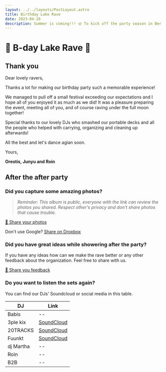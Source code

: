 ```yaml
---
layout: ../../layouts/PostLayout.astro
title: Birthday Lake Rave
date: 2023-04-26
description: Summer is coming!!! 🌞 To kick off the party season in Berlin, join our birthday lake rave party.  
---
```


# 🪼 B-day Lake Rave 🪩

<!-- <img class="filter" src="/images/party.png"  /> -->

## Thank you

Dear lovely ravers,

Thanks a lot for making our birthday party such a memorable experience! 

We managed to pull off a small festival exceeding our expectations and I hope all of you enjoyed it as much as we did! It was a pleasure preparing the event, meeting all of you, and of course raving under the full moon together!

Special thanks to our lovely DJs who smashed our portable decks and all the people who helped with carrying, organizing and cleaning up afterwards! 

All the best and let's dance agian soon.

Yours,

**Orestis, Junyu and Roin**

## After the after party

### Did you capture some amazing photos?

> *Reminder: This album is public, everyone with the link can review the photos you shared. Respect other's privacy and don't share photos that cause trouble.*

<a class="button" href="https://photos.app.goo.gl/VM1omtMFUBbbttXV9">
  🌄 Share your photos
</a>

Don't use Google? [Share on Dropbox](https://www.dropbox.com/request/KNt08IlXHmYzoGa4KiJb)

### Did you have great ideas while showering after the party?

If you have any ideas how can we make the rave better or any other feedback about the organization. Feel free to share with us.

<a class="button" href="https://forms.gle/7dnZA3Kuy8P8GZGi7">
  💌 Share you feedback
</a>


### Do you want to listen the sets again?

You can find our DJs' Soundcloud or social media in this table.

| DJ        | Link                                        |
| --------- | ------------------------------------------- |
| Babis     | --                                          |
| 3ple kix  | [SoundCloud](https://soundcloud.com/3plekix)                                        |
| 20TRACKS  | [SoundCloud](https://on.soundcloud.com/osBon)                                       |
| Fuunkt    | [SoundCloud](https://soundcloud.com/fuunkt) |
| dj Martha | --                                          |
| Roin      | --                                          |
| B2B       | --                                          |

